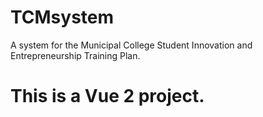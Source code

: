 # TCMsystem
A system for the Municipal College Student Innovation and Entrepreneurship Training Plan.
# This is a Vue 2 project.
